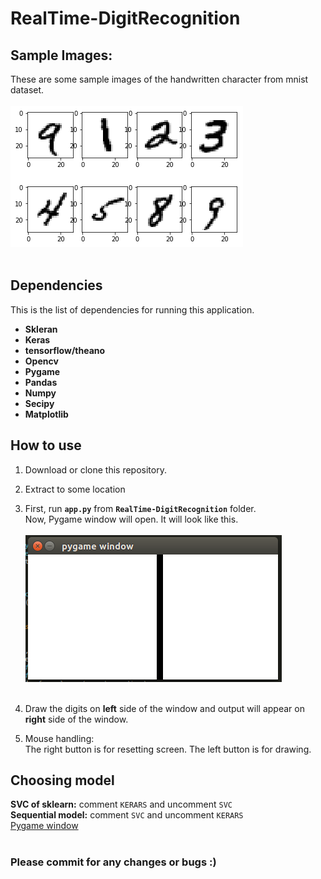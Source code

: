 # RealTime-DigitRecognition

## Sample Images:
These are some sample images of the handwritten character from mnist dataset. <br><br>
	![sample images](assets/sample_images.png "images in mnist dataset")<br><br>

## Dependencies
This is the list of dependencies for running this application.
 * **Skleran**
 * **Keras**
 * **tensorflow/theano**
 * **Opencv**
 * **Pygame**
 * **Pandas**
 * **Numpy**
 * **Secipy**
 * **Matplotlib**
 
  
## How to use
1. Download or clone this repository.
2. Extract to some location
3. First, run **```app.py```** from **```RealTime-DigitRecognition```** folder.<br>
    Now, Pygame window will open. It will look like this.<br><br>
   	![Pygame window](assets/pygame_window.png "Pygame window" )<br><br>

4. Draw the digits on **left** side of the window and output will appear on **right** side of the window. 
5. Mouse handling:<br>
    The right button is for resetting screen.
    The left button is for drawing.

## Choosing model
   **SVC of sklearn:** comment ```KERARS``` and uncomment ```SVC``` <br>
   **Sequential model:** comment ```SVC``` and uncomment ```KERARS```<br>
[Pygame window](assets/choosing_model.png "Choosing model" )<br><br>




	



### Please commit for any changes or bugs :)

